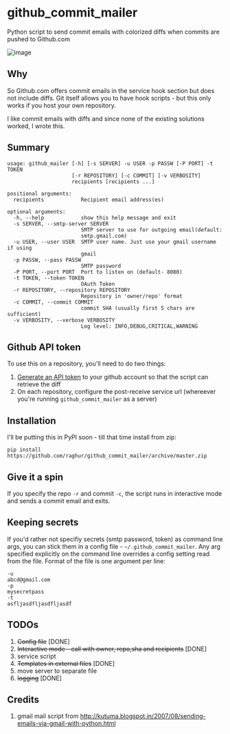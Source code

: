 github_commit_mailer
====================
Python script to send commit emails with colorized diffs when commits are pushed to Github.com

![image](https://raw.github.com/raghur/github_commit_mailer/master/assets/snapshot.png)

## Why
So Github.com offers commit emails in the service hook section but does not include diffs. Git itself allows you to have hook scripts - but this only works if you host your own repository.

I like commit emails with diffs and since none of the existing solutions worked, I wrote this.

## Summary

```
usage: github_mailer [-h] [-s SERVER] -u USER -p PASSW [-P PORT] -t TOKEN
                     [-r REPOSITORY] [-c COMMIT] [-v VERBOSITY]
                     recipients [recipients ...]

positional arguments:
  recipients            Recipient email address(es)

optional arguments:
  -h, --help            show this help message and exit
  -s SERVER, --smtp-server SERVER
                        SMTP server to use for outgoing email(default:
                        smtp.gmail.com)
  -u USER, --user USER  SMTP user name. Just use your gmail username if using
                        gmail
  -p PASSW, --pass PASSW
                        SMTP password
  -P PORT, --port PORT  Port to listen on (default- 8080)
  -t TOKEN, --token TOKEN
                        OAuth Token
  -r REPOSITORY, --repository REPOSITORY
                        Repository in 'owner/repo' format
  -c COMMIT, --commit COMMIT
                        commit SHA (usually first 5 chars are sufficient)
  -v VERBOSITY, --verbose VERBOSITY
                        Log level: INFO,DEBUG,CRITICAL,WARNING
```

## Github API token

To use this on a repository, you'll need to do two things:

1. [Generate an API token](https://github.com/blog/1509-personal-api-tokens) to your github account so that the script can retrieve the diff
2. On each repository, configure the post-receive service url (whereever you're running `github_commit_mailer` as a server)

## Installation

I'll be putting this in PyPI soon - till that time install from zip:
```
pip install https://github.com/raghur/github_commit_mailer/archive/master.zip
```

## Give it a spin
If you specify the repo `-r` and commit `-c`, the script runs in interactive mode and sends a commit email and exits. 

## Keeping secrets
If you'd rather not specifiy secrets (smtp password, token) as command line args, you can stick them in a config file -  `~/.github_commit_mailer`. Any arg specified explicitly on the command line overrides a config setting read from the file. Format of the file is one argument per line:

```
-u
abcd@gmail.com
-p
mysecretpass
-t
asfljasdfljasdfljasdf
```

## TODOs

1. ~~Config file~~ [DONE]
1. ~~Interactive mode - call with owner, repo,sha and recipients~~ [DONE]
1. service script
1. ~~Templates in external files~~ [DONE]
1. move server to separate file
1. ~~logging~~ [DONE]

## Credits

1. gmail mail script from http://kutuma.blogspot.in/2007/08/sending-emails-via-gmail-with-python.html
